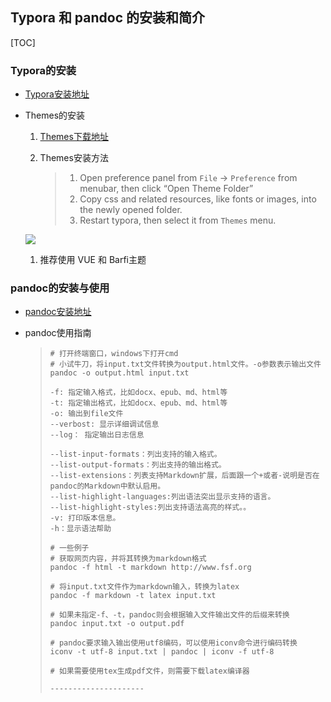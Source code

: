 ## Typora 和 pandoc 的安装和简介

[TOC]

### Typora的安装

- [Typora安装地址](https://www.typora.io/)

- Themes的安装

  1. [Themes下载地址](https://theme.typora.io/)

  1. Themes安装方法

     > 1. Open preference panel from `File` → `Preference` from menubar, then click “Open Theme Folder”
     > 2. Copy css and related resources, like fonts or images, into the newly opened folder.
     > 3. Restart typora, then select it from `Themes` menu.

  ![](https://theme.typora.io/media/doc/install-theme/Snip20160921_2.png)

  1. 推荐使用 VUE 和 Barfi主题

### pandoc的安装与使用

- [pandoc安装地址](http://pandoc.org/installing.html)

- pandoc使用指南

  > ```
  > # 打开终端窗口，windows下打开cmd
  > # 小试牛刀，将input.txt文件转换为output.html文件。-o参数表示输出文件
  > pandoc -o output.html input.txt
  > 
  > -f: 指定输入格式，比如docx、epub、md、html等
  > -t: 指定输出格式，比如docx、epub、md、html等
  > -o: 输出到file文件
  > --verbost: 显示详细调试信息
  > --log： 指定输出日志信息
  > 
  > --list-input-formats：列出支持的输入格式。
  > --list-output-formats：列出支持的输出格式。
  > --list-extensions：列表支持Markdown扩展，后面跟一个+或者-说明是否在pandoc的Markdown中默认启用。
  > --list-highlight-languages:列出语法突出显示支持的语言。
  > --list-highlight-styles:列出支持语法高亮的样式。。
  > -v: 打印版本信息。
  > -h：显示语法帮助
  > 
  > # 一些例子
  > # 获取网页内容，并将其转换为markdown格式
  > pandoc -f html -t markdown http://www.fsf.org
  > 
  > # 将input.txt文件作为markdown输入，转换为latex
  > pandoc -f markdown -t latex input.txt
  > 
  > # 如果未指定-f、-t，pandoc则会根据输入文件输出文件的后缀来转换
  > pandoc input.txt -o output.pdf
  > 
  > # pandoc要求输入输出使用utf8编码，可以使用iconv命令进行编码转换
  > iconv -t utf-8 input.txt | pandoc | iconv -f utf-8
  > 
  > # 如果需要使用tex生成pdf文件，则需要下载latex编译器  
  > 
  > ---------------------
  > ```


